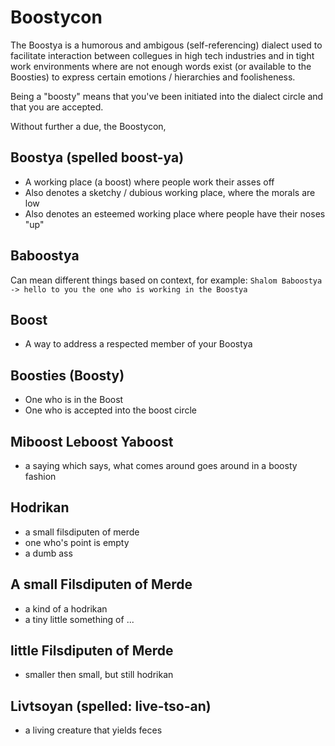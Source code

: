 # Boostycon

The Boostya is a humorous and ambigous (self-referencing) dialect  used to facilitate interaction between
collegues in high tech industries and in tight work environments where
are not enough words exist (or available to the Boosties) to express certain emotions / hierarchies and foolisheness.

Being a "boosty" means that you've been initiated into the dialect circle 
and that you are accepted.

Without further a due, the Boostycon,

## Boostya (spelled boost-ya)
- A working place (a boost) where people work their asses off
- Also denotes a sketchy / dubious working place, where the morals are low
- Also denotes an esteemed working place where people have their noses "up"

## Baboostya
Can mean different things based on context, for example:
```Shalom Baboostya -> hello to you the one who is working in the Boostya```

## Boost
- A way to address a respected member of your Boostya

## Boosties (Boosty)
- One who is in the Boost 
- One who is accepted into the boost circle

## Miboost Leboost Yaboost
- a saying which says, what comes around goes around in a boosty fashion


## Hodrikan
- a small filsdiputen of merde
- one who's point is empty
- a dumb ass

## A small Filsdiputen of Merde
- a kind of a hodrikan
- a tiny little something of ...

## little Filsdiputen of Merde
- smaller then small, but still hodrikan

## Livtsoyan (spelled: live-tso-an)
- a living creature that yields feces
